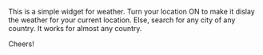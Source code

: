 This is a simple widget for weather. Turn your location ON to make it dislay the weather for your current location. Else, search for any city of any country. It works for almost any country.

Cheers!
